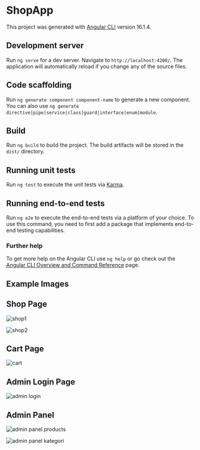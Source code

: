 # ShopApp

This project was generated with [Angular CLI](https://github.com/angular/angular-cli) version 16.1.4.

## Development server

Run `ng serve` for a dev server. Navigate to `http://localhost:4200/`. The application will automatically reload if you change any of the source files.

## Code scaffolding

Run `ng generate component component-name` to generate a new component. You can also use `ng generate directive|pipe|service|class|guard|interface|enum|module`.

## Build

Run `ng build` to build the project. The build artifacts will be stored in the `dist/` directory.

## Running unit tests

Run `ng test` to execute the unit tests via [Karma](https://karma-runner.github.io).

## Running end-to-end tests

Run `ng e2e` to execute the end-to-end tests via a platform of your choice. To use this command, you need to first add a package that implements end-to-end testing capabilities.

### Further help

To get more help on the Angular CLI use `ng help` or go check out the [Angular CLI Overview and Command Reference](https://angular.io/cli) page.


## Example Images

## Shop Page

![shop1](https://github.com/MuratKymc/Shop-App-Website-with-Angular/assets/99142274/13a8f1c4-3d8a-4616-8982-46cc2e99dee7)

![shop2](https://github.com/MuratKymc/Shop-App-Website-with-Angular/assets/99142274/df23824e-80d9-414d-bef9-c751182085ff)


## Cart Page

![cart](https://github.com/MuratKymc/Shop-App-Website-with-Angular/assets/99142274/5fe57e61-aea8-4fe6-9db1-01285643ca1f)


## Admin Login Page

![admin login](https://github.com/MuratKymc/Shop-App-Website-with-Angular/assets/99142274/9e66b66d-4e47-47d0-a484-916cf7368a2d)


## Admin Panel 

![admin panel products](https://github.com/MuratKymc/Shop-App-Website-with-Angular/assets/99142274/d8849b9b-c97f-4055-af5f-5488292442f1)


![admin panel kategori](https://github.com/MuratKymc/Shop-App-Website-with-Angular/assets/99142274/e2fc73f2-1dcc-4e03-adce-6333c569f2f0)

